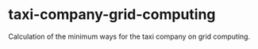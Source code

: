 # taxi-company-grid-computing
Calculation of the minimum ways for the taxi company on grid computing. 

